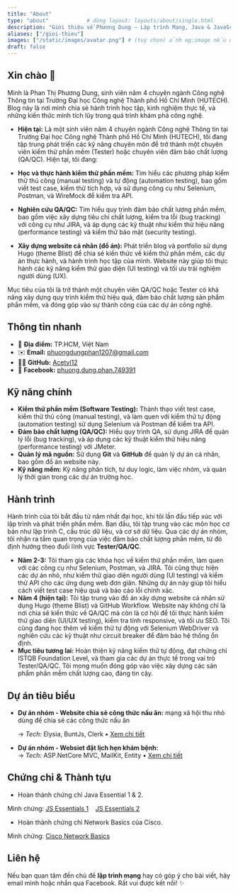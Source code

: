 ```yaml
---
title: "About"
type: "about"            # dùng layout: layouts/about/single.html 
description: "Giới thiệu về Phương Dung – Lập trình Mạng, Java & JavaScript"
aliases: ["/gioi-thieu"]
images: ["/static/images/avatar.png"] # (tuỳ chọn) ảnh og:image nếu để cùng thư mục
draft: false
---
```




## Xin chào 👋
Mình là Phan Thị Phương Dung, sinh viên năm 4 chuyên ngành Công nghệ Thông tin tại Trường Đại học Công nghệ Thành phố Hồ Chí Minh (HUTECH). Blog này là nơi mình chia sẻ hành trình học tập, kinh nghiệm thực tế, và những kiến thức mình tích lũy trong quá trình khám phá công nghệ.

- **Hiện tại:** Là một sinh viên năm 4 chuyên ngành Công nghệ Thông tin tại Trường Đại học Công nghệ Thành phố Hồ Chí Minh (HUTECH), tôi đang tập trung phát triển các kỹ năng chuyên môn để trở thành một chuyên viên kiểm thử phần mềm (Tester) hoặc chuyên viên đảm bảo chất lượng (QA/QC). Hiện tại, tôi đang:

- **Học và thực hành kiểm thử phần mềm:** Tìm hiểu các phương pháp kiểm thử thủ công (manual testing) và tự động (automation testing), bao gồm viết test case, kiểm thử tích hợp, và sử dụng công cụ như Selenium, Postman, và WireMock để kiểm tra API.
- **Nghiên cứu QA/QC:** Tìm hiểu quy trình đảm bảo chất lượng phần mềm, bao gồm việc xây dựng tiêu chí chất lượng, kiểm tra lỗi (bug tracking) với công cụ như JIRA, và áp dụng các kỹ thuật như kiểm thử hiệu năng (performance testing) và kiểm thử bảo mật (security testing).
- **Xây dựng website cá nhân (đồ án):** Phát triển blog và portfolio sử dụng Hugo (theme Blist) để chia sẻ kiến thức về kiểm thử phần mềm, các dự án thực hành, và hành trình học tập của mình. Website này giúp tôi thực hành các kỹ năng kiểm thử giao diện (UI testing) và tối ưu trải nghiệm người dùng (UX).

Mục tiêu của tôi là trở thành một chuyên viên QA/QC hoặc Tester có khả năng xây dựng quy trình kiểm thử hiệu quả, đảm bảo chất lượng sản phẩm phần mềm, và đóng góp vào sự thành công của các dự án công nghệ.

## Thông tin nhanh
- 📍 **Địa điểm:** TP.HCM, Việt Nam  
- ✉️ **Email:** [phuongdungphan1207@gmail.com](mailto:phuongdungphan1207@gmail.com)  
- 🧑‍💻 **GitHub:** [Acetyl12](https://github.com/Acetyl12)  
- 🔗 **Facebook:** [phuong.dung.phan.749391](https://www.facebook.com/phuong.dung.phan.749391)

## Kỹ năng chính
- **Kiểm thử phần mềm (Software Testing):** Thành thạo viết test case, kiểm thử thủ công (manual testing), và làm quen với kiểm thử tự động (automation testing) sử dụng Selenium và Postman để kiểm tra API. 
- **Đảm bảo chất lượng (QA/QC):** Hiểu quy trình QA, sử dụng JIRA để quản lý lỗi (bug tracking), và áp dụng các kỹ thuật kiểm thử hiệu năng (performance testing) với JMeter. 
- **Quản lý mã nguồn:** Sử dụng **Git** và **GitHub** để quản lý dự án cá nhân, bao gồm đồ án website này.
- **Kỹ năng mềm:** Kỹ năng phân tích, tư duy logic, làm việc nhóm, và quản lý thời gian trong các dự án trường học.

## Hành trình
Hành trình của tôi bắt đầu từ năm nhất đại học, khi tôi lần đầu tiếp xúc với lập trình và phát triển phần mềm. Ban đầu, tôi tập trung vào các môn học cơ bản như lập trình C, cấu trúc dữ liệu, và cơ sở dữ liệu. Qua các dự án nhóm, tôi nhận ra tầm quan trọng của việc đảm bảo chất lượng phần mềm, từ đó định hướng theo đuổi lĩnh vực **Tester/QA/QC**.
- **Năm 2-3:** Tôi tham gia các khóa học về kiểm thử phần mềm, làm quen với các công cụ như Selenium, Postman, và JIRA. Tôi cũng thực hiện các dự án nhỏ, như kiểm thử giao diện người dùng (UI testing) và kiểm thử API cho các ứng dụng web đơn giản. Những dự án này giúp tôi hiểu cách viết test case hiệu quả và báo cáo lỗi chính xác.
- **Năm 4 (hiện tại):** Tôi tập trung vào đồ án xây dựng website cá nhân sử dụng Hugo (theme Blist) và GitHub Workflow. Website này không chỉ là nơi chia sẻ kiến thức về QA/QC mà còn là cơ hội để tôi thực hành kiểm thử giao diện (UI/UX testing), kiểm tra tính responsive, và tối ưu SEO. Tôi cũng đang học thêm về kiểm thử tự động với Selenium WebDriver và nghiên cứu các kỹ thuật như circuit breaker để đảm bảo hệ thống ổn định.
- **Mục tiêu tương lai:** Hoàn thiện kỹ năng kiểm thử tự động, đạt chứng chỉ ISTQB Foundation Level, và tham gia các dự án thực tế trong vai trò Tester/QA/QC. Tôi mong muốn đóng góp vào việc xây dựng các sản phẩm phần mềm chất lượng cao, đáng tin cậy.

## Dự án tiêu biểu
- **Dự án nhóm - Website chia sẻ công thức nấu ăn:** mạng xã hội thu nhỏ dùng để chia sẻ các công thức nấu ăn

  → *Tech:* Elysia, BuntJs, Clerk • [Xem chi tiết](/portfolio/DAMH_CNPM/)  
- **Dự án nhóm - Websiet đặt lịch hẹn khám bệnh:**  
  → *Tech:* ASP.NetCore MVC, MailKit, Entity • [Xem chi tiết](/portfolio/DACS_Medbooking/)

## Chứng chỉ & Thành tựu
- Hoàn thành chứng chỉ Java Essential 1 & 2. 

Minh chứng: 
<a class="cert-card" style="display:inline-block;margin-right:12px"
   href="JavaScriptEssentials1Update20251022-32-naa5et.jpg" target="_blank" rel="noopener">
  <span class="cert-caption">JS Essentials 1</span>
</a>
<a class="cert-card" href="JavaScriptEssentials2Update20251009-32-nc3mlk.jpg" target="_blank" rel="noopener">
  <span class="cert-caption">JS Essentials 2</span>
</a>

- Hoàn thành chứng chỉ Network Basics của Cisco.

Minh chứng:
  <a class="cert-card" href="NetworkingBasicsUpdate20250912-30-olyame.jpg" target="_blank" rel="noopener">
    <span class="cert-caption">Cisco Network Basics</span>
  </a>


## Liên hệ
Nếu bạn quan tâm đến chủ đề **lập trình mạng** hay có góp ý cho bài viết, hãy email mình hoặc nhắn qua Facebook. Rất vui được kết nối! ✨

